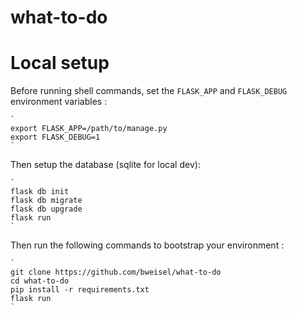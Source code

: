 # what-to-do

# Local setup
Before running shell commands, set the `FLASK_APP` and `FLASK_DEBUG`
environment variables :

    `
    export FLASK_APP=/path/to/manage.py
    export FLASK_DEBUG=1
    `

Then setup the database (sqlite for local dev):

    `
    flask db init
    flask db migrate
    flask db upgrade
    flask run
    `

Then run the following commands to bootstrap your environment :

    `
    git clone https://github.com/bweisel/what-to-do
    cd what-to-do
    pip install -r requirements.txt
    flask run
    `
